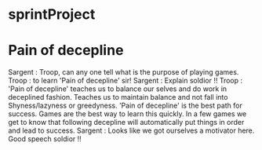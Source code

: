 # sprintProject



Pain of decepline 
====================
Sargent : Troop, can any one tell what is the purpose of playing games.
Troop 	: to learn 'Pain of decepline' sir!
Sargent : Explain soldior !!
Troop 	: 'Pain of decepline' teaches us to balance our selves and do work in deceplined fashion. 
					Teaches us to maintain balance and not fall into Shyness/lazyness or greedyness. 'Pain of decepline' is the best path for success.
					Games are the best way to learn this quickly. In a few games we get to know that following decepline will automatically put things in order and lead to success.
Sargent : Looks like we got ourselves a motivator here. Good speech soldior !!


 
